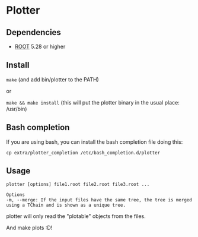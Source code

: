 Plotter
=======

## Dependencies

* [ROOT](http://root.cern.ch) 5.28 or higher


## Install

```make``` (and add bin/plotter to the PATH)

or

```make && make install``` (this will put the plotter binary in the usual place: /usr/bin)


## Bash completion

If you are using bash, you can install the bash completion file doing this:

    cp extra/plotter_completion /etc/bash_completion.d/plotter


## Usage

    plotter [options] file1.root file2.root file3.root ...

    Options
    -m, --merge: If the input files have the same tree, the tree is merged using a TChain and is shown as a unique tree.

plotter will only read the "plotable" objects from the files.

And make plots :D!
